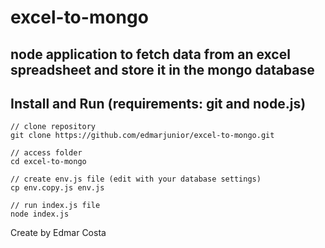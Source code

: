 # excel-to-mongo
 
 ## node application to fetch data from an excel spreadsheet and store it in the mongo database
 
 
## Install and Run (requirements: git and node.js)

```
// clone repository
git clone https://github.com/edmarjunior/excel-to-mongo.git

// access folder
cd excel-to-mongo

// create env.js file (edit with your database settings)
cp env.copy.js env.js

// run index.js file
node index.js
```

Create by Edmar Costa
